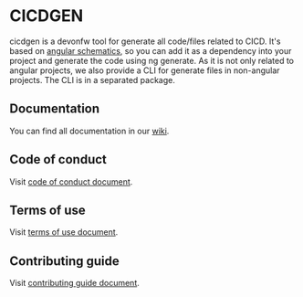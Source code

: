 # CICDGEN

cicdgen is a devonfw tool for generate all code/files related to CICD. It's based on [angular schematics](https://blog.angular.io/schematics-an-introduction-dc1dfbc2a2b2), so you can add it as a dependency into your project and generate the code using ng generate. As it is not only related to angular projects, we also provide a CLI for generate files in non-angular projects. The CLI is in a separated package.

## Documentation

You can find all documentation in our [wiki](https://github.com/devonfw/cicdgen/wiki).

## Code of conduct

Visit [code of conduct document](https://github.com/devonfw/cicdgen/blob/develop/.github/CODE_OF_CONDUCT.asciidoc).

## Terms of use

Visit [terms of use document](https://github.com/devonfw/cicdgen/blob/develop/.github/TERMS_OF_USE.asciidoc).

## Contributing guide

Visit [contributing guide document](https://github.com/devonfw/cicdgen/blob/develop/.github/CONTRIBUTING_GUIDE.asciidoc).
 